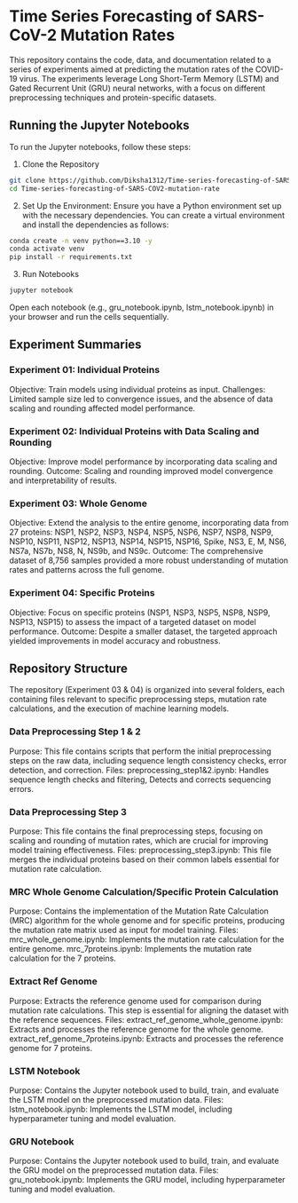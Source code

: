 # Time Series Forecasting of SARS-CoV-2 Mutation Rates
This repository contains the code, data, and documentation related to a series of experiments aimed at predicting the mutation rates of the COVID-19 virus. The experiments leverage Long Short-Term Memory (LSTM) and Gated Recurrent Unit (GRU) neural networks, with a focus on different preprocessing techniques and protein-specific datasets.

## Running the Jupyter Notebooks
To run the Jupyter notebooks, follow these steps:
1. Clone the Repository
```bash
git clone https://github.com/Diksha1312/Time-series-forecasting-of-SARS-COV2-mutation-rates.git
cd Time-series-forecasting-of-SARS-COV2-mutation-rate
```
2. Set Up the Environment: Ensure you have a Python environment set up with the necessary dependencies. You can create a virtual environment and install the dependencies as follows:
```bash
conda create -n venv python==3.10 -y
conda activate venv
pip install -r requirements.txt
```
3. Run Notebooks
```bash
jupyter notebook
```
Open each notebook (e.g., gru_notebook.ipynb, lstm_notebook.ipynb) in your browser and run the cells sequentially.

## Experiment Summaries
### Experiment 01: Individual Proteins
Objective: Train models using individual proteins as input.
Challenges: Limited sample size led to convergence issues, and the absence of data scaling and rounding affected model performance.

### Experiment 02: Individual Proteins with Data Scaling and Rounding
Objective: Improve model performance by incorporating data scaling and rounding.
Outcome: Scaling and rounding improved model convergence and interpretability of results.

### Experiment 03: Whole Genome
Objective: Extend the analysis to the entire genome, incorporating data from 27 proteins: NSP1, NSP2, NSP3, NSP4, NSP5, NSP6, NSP7, NSP8, NSP9, NSP10, NSP11, NSP12, NSP13, NSP14, NSP15, NSP16, Spike, NS3, E, M, NS6, NS7a, NS7b, NS8, N, NS9b, and NS9c.
Outcome: The comprehensive dataset of 8,756 samples provided a more robust understanding of mutation rates and patterns across the full genome.

### Experiment 04: Specific Proteins
Objective: Focus on specific proteins (NSP1, NSP3, NSP5, NSP8, NSP9, NSP13, NSP15) to assess the impact of a targeted dataset on model performance.
Outcome: Despite a smaller dataset, the targeted approach yielded improvements in model accuracy and robustness.

## Repository Structure

The repository (Experiment 03 & 04) is organized into several folders, each containing files relevant to specific preprocessing steps, mutation rate calculations, and the execution of machine learning models.

### Data Preprocessing Step 1 & 2
Purpose: This file contains scripts that perform the initial preprocessing steps on the raw data, including sequence length consistency checks, error detection, and correction.
Files:
preprocessing_step1&2.ipynb: Handles sequence length checks and filtering, Detects and corrects sequencing errors.
### Data Preprocessing Step 3
Purpose: This file contains the final preprocessing steps, focusing on scaling and rounding of mutation rates, which are crucial for improving model training effectiveness.
Files:
preprocessing_step3.ipynb: This file merges the individual proteins based on their common labels essential for mutation rate calculation.
### MRC Whole Genome Calculation/Specific Protein Calculation
Purpose: Contains the implementation of the Mutation Rate Calculation (MRC) algorithm for the whole genome and for specific proteins, producing the mutation rate matrix used as input for model training.
Files:
mrc_whole_genome.ipynb: Implements the mutation rate calculation for the entire genome.
mrc_7proteins.ipynb: Implements the mutation rate calculation for the 7 proteins.
### Extract Ref Genome
Purpose: Extracts the reference genome used for comparison during mutation rate calculations. This step is essential for aligning the dataset with the reference sequences.
Files:
extract_ref_genome_whole_genome.ipynb: Extracts and processes the reference genome for the whole genome.
extract_ref_genome_7proteins.ipynb: Extracts and processes the reference genome for 7 proteins.
### LSTM Notebook
Purpose: Contains the Jupyter notebook used to build, train, and evaluate the LSTM model on the preprocessed mutation data.
Files:
lstm_notebook.ipynb: Implements the LSTM model, including hyperparameter tuning and model evaluation.
### GRU Notebook
Purpose: Contains the Jupyter notebook used to build, train, and evaluate the GRU model on the preprocessed mutation data.
Files:
gru_notebook.ipynb: Implements the GRU model, including hyperparameter tuning and model evaluation.



